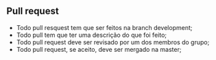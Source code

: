 ## Pull request
* Todo pull resquest tem que ser feitos na branch development;
* Todo pull tem que ter uma descrição do que foi feito;
* Todo pull request deve ser revisado por um dos membros do grupo;
* Todo pull request, se aceito, deve ser mergado na master;
